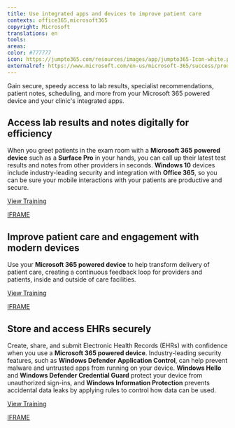 ```yaml
---
title: Use integrated apps and devices to improve patient care
contexts: office365,microsoft365
copyright: Microsoft
translations: en
tools: 
areas: 
color: #777777
icon: https://jumpto365.com/resources/images/app/jumpto365-Icon-white.png
externalref: https://www.microsoft.com/en-us/microsoft-365/success/productivitylibrary/use-integrated-apps-and-devices-to-improve-patient-care
---
```

Gain secure, speedy access to lab results, specialist recommendations, patient notes, scheduling, and more from your Microsoft 365 powered device and your clinic&apos;s integrated apps.


## Access lab results and notes digitally for efficiency

When you greet patients in the exam room with a **Microsoft 365** **powered device** such as a **Surface Pro** in your hands, you can call up their latest test results and notes from other providers in seconds. **Windows 10** devices include industry-leading security and integration with **Office 365**, so you can be sure your mobile interactions with your patients are productive and secure.

[View Training](https://info.microsoft.com/PatientEngagement-Registration.html)

[IFRAME](https://www.microsoft.com/en-us/videoplayer/embed/RE1UzSL)

## Improve patient care and engagement with modern devices

Use your **Microsoft 365 powered device** to help transform delivery of patient care, creating a continuous feedback loop for providers and patients, inside and outside of care facilities.

[View Training](https://blogs.microsoft.com/transform/feature/childrens-mercy-app-brings-doctors-home-virtually-with-babies-born-with-heart-disease/)

[IFRAME](https://www.microsoft.com/en-us/videoplayer/embed/RE1UCma)

## Store and access EHRs securely

Create, share, and submit Electronic Health Records (EHRs) with confidence when you use a **Microsoft 365 powered device**. Industry-leading security features, such as **Windows Defender** **Application Control**, can help prevent malware and untrusted apps from running on your device. **Windows Hello** and **Windows Defender Credential Guard** protect your device from unauthorized sign-ins, and **Windows Information Protection** prevents accidental data leaks by applying rules to control how data can be used.

[View Training](https://www.microsoft.com/itshowcase/Article/Content/938/Updates-in-Windows-10-improve-security-and-provide-better-data-protection)

[IFRAME](https://www.microsoft.com/en-us/videoplayer/embed/RE1UMS9)

